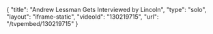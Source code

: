 {
    "title": "Andrew Lessman Gets Interviewed by Lincoln",
    "type": "solo",
    "layout": "iframe-static",
    "videoId": "130219715",
    "url": "\/tvpembed\/130219715"
}